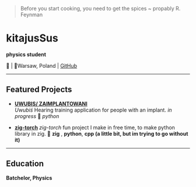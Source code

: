 >Before you start cooking, you need to get the spices ~ propably R. Feynman

# kitajusSus
**physics student**

📧 | 📍Warsaw, Poland | [ GitHub](https://github.com/kitajuSus)

---



## Featured Projects

- **[UWUBIS/ ZAIMPLANTOWANI](https://github.com/kitajusSus/UwuBis-soundhelper)**  
  *Uwubiś*  Hearing training application for people with an implant.
  *in progress*
   🌟 *python*
  
 - **[zig-torch](https://github.com/kitajusSus/zig-torch)**
   *zig-torch* fun project I make in free time, to make python library in zig.
🌟 **zig** , **python**, **cpp (a little bit, but im trying to go without it)**


---

## Education
**Batchelor, Physics**  


